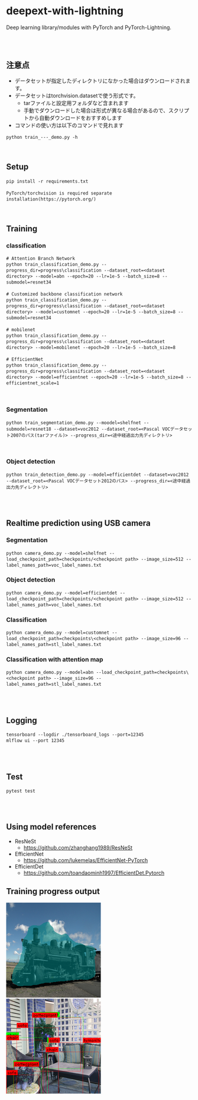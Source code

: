 # deepext-with-lightning
Deep learning library/modules with PyTorch and PyTorch-Lightning.

<br/><br/>

## 注意点
- データセットが指定したディレクトリになかった場合はダウンロードされます。
- データセットはtorchvision.datasetで使う形式です。
    - tarファイルと設定用フォルダなど含まれます
    - 手動でダウンロードした場合は形式が異なる場合があるので、スクリプトから自動ダウンロードをおすすめします
- コマンドの使い方は以下のコマンドで見れます
```
python train_---_demo.py -h
```
<br/>

## Setup
```
pip install -r requirements.txt

PyTorch/torchvision is required separate installation(https://pytorch.org/)
```

<br/>

## Training
### classification
```
# Attention Branch Network
python train_classification_demo.py --progress_dir=progress\classification --dataset_root=<dataset directory> --model=abn --epoch=20 --lr=1e-5 --batch_size=8 --submodel=resnet34

# Customized backbone classification network
python train_classification_demo.py --progress_dir=progress\classification --dataset_root=<dataset directory> --model=customnet --epoch=20 --lr=1e-5 --batch_size=8 --submodel=resnet34

# mobilenet
python train_classification_demo.py --progress_dir=progress\classification --dataset_root=<dataset directory> --model=mobilenet --epoch=20 --lr=1e-5 --batch_size=8

# EfficientNet
python train_classification_demo.py --progress_dir=progress\classification --dataset_root=<dataset directory> --model=efficientnet --epoch=20 --lr=1e-5 --batch_size=8 --efficientnet_scale=1 
```
<br/>

### Segmentation
```
python train_segmentation_demo.py --moodel=shelfnet --submodel=resnet18 --dataset=voc2012 --dataset_root=<Pascal VOCデータセット2007のパス(tarファイル)> --progress_dir=<途中経過出力先ディレクトリ> 
```

<br/>

### Object detection
```
python train_detection_demo.py --model=efficientdet --dataset=voc2012 --dataset_root=<Pascal VOCデータセット2012のパス> --progress_dir=<途中経過出力先ディレクトリ>
```



<br/><br/>


## Realtime prediction using USB camera
### Segmentation
```
python camera_demo.py --model=shelfnet --load_checkpoint_path=checkpoints/<checkpoint path> --image_size=512 --label_names_path=voc_label_names.txt
```

### Object detection
```
python camera_demo.py --model=efficientdet --load_checkpoint_path=checkpoints/<checkpoint path> --image_size=512 --label_names_path=voc_label_names.txt
```

### Classification
```
python camera_demo.py --model=customnet --load_checkpoint_path=checkpoints\<checkpoint path> --image_size=96 --label_names_path=stl_label_names.txt
```

### Classification with attention map
```
python camera_demo.py --model=abn --load_checkpoint_path=checkpoints\<checkpoint path> --image_size=96 --label_names_path=stl_label_names.txt
```

<br/><br/>


## Logging
```
tensorboard --logdir ./tensorboard_logs --port=12345
mlflow ui --port 12345
```

<br/><br/>

## Test
```
pytest test
```

<br/><br/>

## Using model references
- ResNeSt
    - https://github.com/zhanghang1989/ResNeSt
- EfficientNet
    - https://github.com/lukemelas/EfficientNet-PyTorch
- EfficientDet
    - https://github.com/toandaominh1997/EfficientDet.Pytorch

## Training progress output
<img src="imgs/segmentation_progress.png" width="256" />
<img src="imgs/detection_progress.png" width="256" />